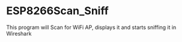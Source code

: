 # ESP8266Scan_Sniff
This program will Scan for WiFi AP, displays it and starts sniffing it in Wireshark
